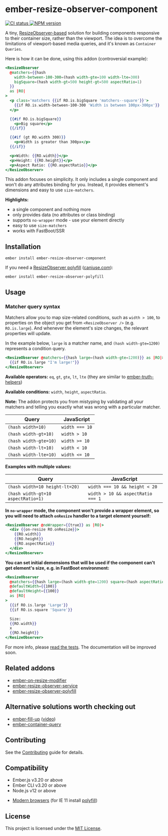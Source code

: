 # ember-resize-observer-component

<p>
  <a href="https://github.com/PrecisionNutrition/ember-resize-observer-component/actions?query=workflow%3ACI" target="_blank" rel="noopener noreferrer">
    <img src="https://github.com/PrecisionNutrition/ember-resize-observer-component/workflows/CI/badge.svg" alt="CI status">
  </a>

  <a href="https://www.npmjs.com/package/ember-resize-observer-component" target="_blank" rel="noopener noreferrer">
    <img src="https://img.shields.io/npm/v/ember-resize-observer-component?color=informational" alt="NPM version" />
  </a>
</p>

A tiny, [ResizeObserver-based][resize-observer] solution for building components responsive to their container size, rather than the viewport. The idea is to overcome the limitations of viewport-based media queries, and it's known as `Container Queries`.

Here is how it can be done, using this addon (controversial example):

```hbs
<ResizeObserver
  @matchers={{hash
    width-between-100-300=(hash width-gte=100 width-lte=300)
    bigSquare=(hash width-gt=500 height-gt=500 aspectRatio=1)
  }}
  as |RO|
>
  <p class='matchers {{if RO.is.bigSquare 'matchers--square'}}'>
    {{if RO.is.width-between-100-300 'Width is between 100px-300px'}}
  </p>

  {{#if RO.is.bigSquare}}
    <p>Big square</p>
  {{/if}}

  {{#if (gt RO.width 300)}}
    <p>Width is greater than 300px</p>
  {{/if}}

  <p>Width: {{RO.width}}</p>
  <p>Height: {{RO.height}}</p>
  <p>Aspect Ratio: {{RO.aspectRatio}}</p>
</ResizeObserver>
```

This addon focuses on simplicity. It only includes a single component and won't do any attributes binding for you. Instead, it provides element's dimensions and easy to use `size-matchers`.

**Highlights:**

- a single component and nothing more
- only provides data (no attributes or class binding)
- supports `no-wrapper` mode - use your element directly
- easy to use `size-matchers`
- works with FastBoot/SSR

## Installation

```
ember install ember-resize-observer-component
```

If you need a [ResizeObserver polyfill][resize-observer-polyfill] ([caniuse.com][caniuse]):

```
ember install ember-resize-observer-polyfill
```

## Usage

### Matcher query syntax

Matchers allow you to map size-related conditions, such as `width > 100`, to properties on the object you get from `<ResizeObserver />` (e.g. `RO.is.large`). And whenever the element's size changes, the relevant properties will update.

In the example below, `large` is a matcher name, and `(hash width-gte=1200)` represents a condition query.

```hbs
<ResizeObserver @matchers={{hash large=(hash width-gte=1200)}} as |RO|>
  {{if RO.is.large "I'm large!"}}
</ResizeObserver>
```

**Available operators:** `eq`, `gt`, `gte`, `lt`, `lte` (they are similar to [ember-truth-helpers][])

**Available conditions:** `width`, `height`, `aspectRatio`.

**Note:** The addon protects you from mistyping by validating all your matchers and telling you exactly what was wrong with a particular matcher.

| Query                 | JavaScript     |
| --------------------- | -------------- |
| `(hash width=10)`     | `width === 10` |
| `(hash width-gt=10)`  | `width > 10`   |
| `(hash width-gte=10)` | `width >= 10`  |
| `(hash width-lt=10)`  | `width < 10`   |
| `(hash width-lte=10)` | `width <= 10`  |

**Examples with multiple values:**

| Query                              | JavaScript                        |
| ---------------------------------- | --------------------------------- |
| `(hash width=10 height-lt=20)`     | `width === 10 && height < 20`     |
| `(hash width-gt=10 aspectRatio=1)` | `width > 10 && aspectRatio === 1` |

**In `no-wrapper` mode, the component won't provide a wrapper element, so you will need to attach `onResize` handler to a target element yourself:**

```hbs
<ResizeObserver @noWrapper={{true}} as |RO|>
  <div {{on-resize RO.onResize}}>
    {{RO.width}}
    {{RO.height}}
    {{RO.aspectRatio}}
  </div>
</ResizeObserver>
```

**You can set initial demensions that will be used if the component can't get element's size, e.g. in FastBoot environment:**

```hbs
<ResizeObserver
  @matchers={{hash large=(hash width-gte=1200) square=(hash aspectRatio=1)}}
  @defaultWidth={{100}}
  @defaultHeight={{100}}
  as |RO|
>
  {{if RO.is.large 'Large'}}
  {{if RO.is.square 'Square'}}

  Size:
  {{RO.width}}
  x
  {{RO.height}}
</ResizeObserver>
```

For more info, please [read the tests](https://github.com/PrecisionNutrition/ember-resize-observer-component/blob/master/tests/integration/components/resize-observer-test.js). The documentation will be improved soon.

## Related addons

- [ember-on-resize-modifier][on-resize-modifier]
- [ember-resize-observer-service][resize-observer-service]
- [ember-resize-observer-polyfill][resize-observer-polyfill]

## Alternative solutions worth checking out

- [ember-fill-up](https://github.com/chadian/ember-fill-up) ([video](https://www.youtube.com/watch?v=RIdjk9_RSBY))
- [ember-container-query](https://github.com/ijlee2/ember-container-query)

## Contributing

See the [Contributing](CONTRIBUTING.md) guide for details.

## Compatibility

* Ember.js v3.20 or above
* Ember CLI v3.20 or above
* Node.js v12 or above
- [Modern browsers][caniuse] (for IE 11 install [polyfill][resize-observer-polyfill])

## License

This project is licensed under the [MIT License](LICENSE.md).

[resize-observer]: https://developer.mozilla.org/en-US/docs/Web/API/ResizeObserver
[resize-observer-service]: https://github.com/PrecisionNutrition/ember-resize-kitchen-sink/tree/main/packages/ember-resize-observer-service
[on-resize-modifier]: https://github.com/PrecisionNutrition/ember-resize-kitchen-sink/tree/main/packages/ember-on-resize-modifier
[resize-observer-polyfill]: https://github.com/PrecisionNutrition/ember-resize-observer-polyfill
[ember-truth-helpers]: https://github.com/jmurphyau/ember-truth-helpers
[caniuse]: https://caniuse.com/#feat=resizeobserver
